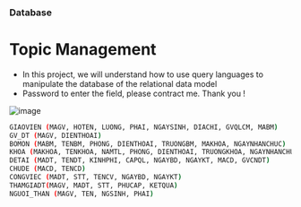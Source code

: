 ### Database
# Topic Management
- In this project, we will understand how to use query languages to manipulate the database of the relational data model
- Password to enter the field, please contract me. Thank you !

![image](https://user-images.githubusercontent.com/74893651/194011207-9fa1e981-2ae7-4489-a4bd-72c63e8c937f.png)


```sh
GIAOVIEN (MAGV, HOTEN, LUONG, PHAI, NGAYSINH, DIACHI, GVQLCM, MABM)
GV_DT (MAGV, DIENTHOAI)
BOMON (MABM, TENBM, PHONG, DIENTHOAI, TRUONGBM, MAKHOA, NGAYNHANCHUC)
KHOA (MAKHOA, TENKHOA, NAMTL, PHONG, DIENTHOAI, TRUONGKHOA, NGAYNHANCHUC)
DETAI (MADT, TENDT, KINHPHI, CAPQL, NGAYBD, NGAYKT, MACD, GVCNDT)
CHUDE (MACD, TENCD)
CONGVIEC (MADT, STT, TENCV, NGAYBD, NGAYKT)
THAMGIADT(MAGV, MADT, STT, PHUCAP, KETQUA)
NGUOI_THAN (MAGV, TEN, NGSINH, PHAI)
```
